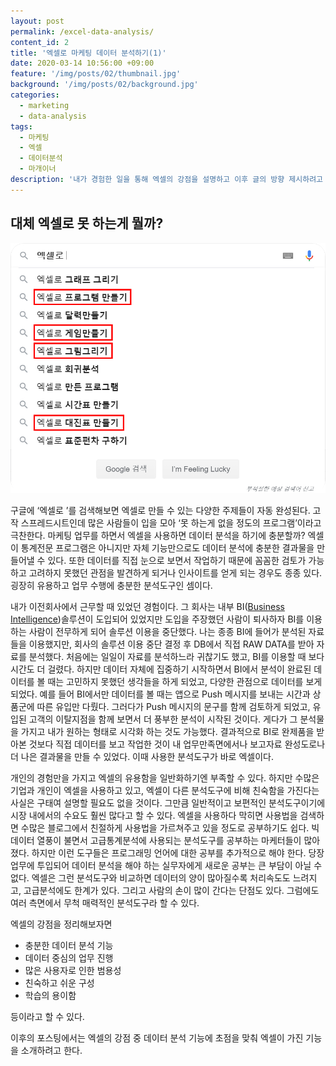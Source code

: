 ```yaml
---
layout: post
permalink: /excel-data-analysis/
content_id: 2
title: '엑셀로 마케팅 데이터 분석하기(1)'
date: 2020-03-14 10:56:00 +09:00
feature: '/img/posts/02/thumbnail.jpg'
background: '/img/posts/02/background.jpg'
categories:
  - marketing
  - data-analysis
tags:
  - 마케팅
  - 엑셀
  - 데이터분석
  - 마개이너
description: '내가 경험한 일을 통해 엑셀의 강점을 설명하고 이후 글의 방향 제시하려고 한다'
---
```


## 대체 엑셀로 못 하는게 뭘까?

![코딩이미지](/img/posts/02/01.jpg)

구글에 ‘엑셀로 ’를 검색해보면 엑셀로 만들 수 있는 다양한 주제들이 자동 완성된다. 고작 스프레드시트인데 많은 사람들이 입을 모아 ‘못 하는게 없을 정도의 프로그램’이라고 극찬한다. 마케팅 업무를 하면서 엑셀을 사용하면 데이터 분석을 하기에 충분할까? 엑셀이 통계전문 프로그램은 아니지만 자체 기능만으로도 데이터 분석에 충분한 결과물을 만들어낼 수 있다. 또한 데이터를 직접 눈으로 보면서 작업하기 때문에 꼼꼼한 검토가 가능하고 고려하지 못했던 관점을 발견하게 되거나 인사이트를 얻게 되는 경우도 종종 있다. 굉장히 유용하고 업무 수행에 충분한 분석도구인 셈이다.

내가 이전회사에서 근무할 때 있었던 경험이다. 그 회사는 내부 BI([Business Intelligence](https://terms.naver.com/entry.nhn?docId=864325&cid=42346&categoryId=42346))솔루션이 도입되어 있었지만 도입을 주장했던 사람이 퇴사하자 BI를 이용하는 사람이 전무하게 되어 솔루션 이용을 중단했다. 나는 종종 BI에 들어가 분석된 자료들을 이용했지만, 회사의 솔루션 이용 중단 결정 후 DB에서 직접 RAW DATA를 받아 자료를 분석했다. 처음에는 일일이 자료를 분석하느라 귀찮기도 했고, BI를 이용할 때 보다 시간도 더 걸렸다. 하지만 데이터 자체에 집중하기 시작하면서 BI에서 분석이 완료된 데이터를 볼 때는 고민하지 못했던 생각들을 하게 되었고, 다양한 관점으로 데이터를 보게 되었다. 예를 들어 BI에서만 데이터를 볼 때는 앱으로 Push 메시지를 보내는 시간과 상품군에 따른 유입만 다뤘다. 그러다가 Push 메시지의 문구를 함께 검토하게 되었고, 유입된 고객의 이탈지점을 함께 보면서 더 풍부한 분석이 시작된 것이다. 게다가 그 분석물을 가지고 내가 원하는 형태로 시각화 하는 것도 가능했다. 결과적으로 BI로 완제품을 받아본 것보다 직접 데이터를 보고 작업한 것이 내 업무만족면에서나 보고자료 완성도로나 더 나은 결과물을 만들 수 있었다. 이때 사용한 분석도구가 바로 엑셀이다.

개인의 경험만을 가지고 엑셀의 유용함을 일반화하기엔 부족할 수 있다. 하지만 수많은 기업과 개인이 엑셀을 사용하고 있고, 엑셀이 다른 분석도구에 비해 친숙함을 가진다는 사실은 구태여 설명할 필요도 없을 것이다. 그만큼 일반적이고 보편적인 분석도구이기에 시장 내에서의 수요도 훨씬 많다고 할 수 있다. 엑셀을 사용하다 막히면 사용법을 검색하면 수많은 블로그에서 친절하게 사용법을 가르쳐주고 있을 정도로 공부하기도 쉽다. 빅데이터 열풍이 불면서 고급통계분석에 사용되는 분석도구를 공부하는 마케터들이 많아졌다. 하지만 이런 도구들은 프로그래밍 언어에 대한 공부를 추가적으로 해야 한다. 당장 업무에 투입되어 데이터 분석을 해야 하는 실무자에게 새로운 공부는 큰 부담이 아닐 수 없다. 엑셀은 그런 분석도구와 비교하면 데이터의 양이 많아질수록 처리속도도 느려지고, 고급분석에도 한계가 있다. 그리고 사람의 손이 많이 간다는 단점도 있다. 그럼에도 여러 측면에서 무척 매력적인 분석도구라 할 수 있다.

엑셀의 강점을 정리해보자면

* 충분한 데이터 분석 기능
* 데이터 중심의 업무 진행
* 많은 사용자로 인한 범용성
* 친숙하고 쉬운 구성
* 학습의 용이함

등이라고 할 수 있다.

이후의 포스팅에서는 엑셀의 강점 중 데이터 분석 기능에 초점을 맞춰 엑셀이 가진 기능을 소개하려고 한다.
